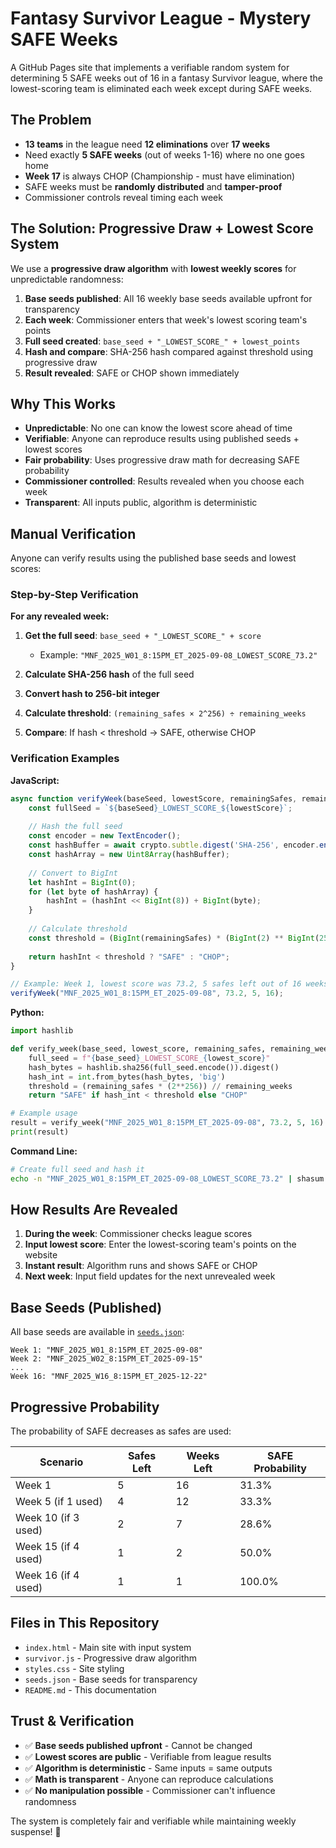 # Fantasy Survivor League - Mystery SAFE Weeks

A GitHub Pages site that implements a verifiable random system for determining 5 SAFE weeks out of 16 in a fantasy Survivor league, where the lowest-scoring team is eliminated each week except during SAFE weeks.

## The Problem

- **13 teams** in the league need **12 eliminations** over **17 weeks**
- Need exactly **5 SAFE weeks** (out of weeks 1-16) where no one goes home
- **Week 17** is always CHOP (Championship - must have elimination)
- SAFE weeks must be **randomly distributed** and **tamper-proof**
- Commissioner controls reveal timing each week

## The Solution: Progressive Draw + Lowest Score System

We use a **progressive draw algorithm** with **lowest weekly scores** for unpredictable randomness:

1. **Base seeds published**: All 16 weekly base seeds available upfront for transparency
2. **Each week**: Commissioner enters that week's lowest scoring team's points
3. **Full seed created**: `base_seed + "_LOWEST_SCORE_" + lowest_points`
4. **Hash and compare**: SHA-256 hash compared against threshold using progressive draw
5. **Result revealed**: SAFE or CHOP shown immediately

## Why This Works

- **Unpredictable**: No one can know the lowest score ahead of time
- **Verifiable**: Anyone can reproduce results using published seeds + lowest scores
- **Fair probability**: Uses progressive draw math for decreasing SAFE probability
- **Commissioner controlled**: Results revealed when you choose each week
- **Transparent**: All inputs public, algorithm is deterministic

## Manual Verification

Anyone can verify results using the published base seeds and lowest scores:

### Step-by-Step Verification

**For any revealed week:**

1. **Get the full seed**: `base_seed + "_LOWEST_SCORE_" + score`
   - Example: `"MNF_2025_W01_8:15PM_ET_2025-09-08_LOWEST_SCORE_73.2"`

2. **Calculate SHA-256 hash** of the full seed

3. **Convert hash to 256-bit integer**

4. **Calculate threshold**: `(remaining_safes × 2^256) ÷ remaining_weeks`

5. **Compare**: If hash < threshold → SAFE, otherwise CHOP

### Verification Examples

**JavaScript:**
```javascript
async function verifyWeek(baseSeed, lowestScore, remainingSafes, remainingWeeks) {
    const fullSeed = `${baseSeed}_LOWEST_SCORE_${lowestScore}`;
    
    // Hash the full seed
    const encoder = new TextEncoder();
    const hashBuffer = await crypto.subtle.digest('SHA-256', encoder.encode(fullSeed));
    const hashArray = new Uint8Array(hashBuffer);
    
    // Convert to BigInt
    let hashInt = BigInt(0);
    for (let byte of hashArray) {
        hashInt = (hashInt << BigInt(8)) + BigInt(byte);
    }
    
    // Calculate threshold
    const threshold = (BigInt(remainingSafes) * (BigInt(2) ** BigInt(256))) / BigInt(remainingWeeks);
    
    return hashInt < threshold ? "SAFE" : "CHOP";
}

// Example: Week 1, lowest score was 73.2, 5 safes left out of 16 weeks
verifyWeek("MNF_2025_W01_8:15PM_ET_2025-09-08", 73.2, 5, 16);
```

**Python:**
```python
import hashlib

def verify_week(base_seed, lowest_score, remaining_safes, remaining_weeks):
    full_seed = f"{base_seed}_LOWEST_SCORE_{lowest_score}"
    hash_bytes = hashlib.sha256(full_seed.encode()).digest()
    hash_int = int.from_bytes(hash_bytes, 'big')
    threshold = (remaining_safes * (2**256)) // remaining_weeks
    return "SAFE" if hash_int < threshold else "CHOP"

# Example usage
result = verify_week("MNF_2025_W01_8:15PM_ET_2025-09-08", 73.2, 5, 16)
print(result)
```

**Command Line:**
```bash
# Create full seed and hash it
echo -n "MNF_2025_W01_8:15PM_ET_2025-09-08_LOWEST_SCORE_73.2" | shasum -a 256
```

## How Results Are Revealed

1. **During the week**: Commissioner checks league scores
2. **Input lowest score**: Enter the lowest-scoring team's points on the website
3. **Instant result**: Algorithm runs and shows SAFE or CHOP
4. **Next week**: Input field updates for the next unrevealed week

## Base Seeds (Published)

All base seeds are available in [`seeds.json`](seeds.json):

```
Week 1: "MNF_2025_W01_8:15PM_ET_2025-09-08"
Week 2: "MNF_2025_W02_8:15PM_ET_2025-09-15"
...
Week 16: "MNF_2025_W16_8:15PM_ET_2025-12-22"
```

## Progressive Probability

The probability of SAFE decreases as safes are used:

| Scenario | Safes Left | Weeks Left | SAFE Probability |
|----------|------------|------------|------------------|
| Week 1 | 5 | 16 | 31.3% |
| Week 5 (if 1 used) | 4 | 12 | 33.3% |
| Week 10 (if 3 used) | 2 | 7 | 28.6% |
| Week 15 (if 4 used) | 1 | 2 | 50.0% |
| Week 16 (if 4 used) | 1 | 1 | 100.0% |

## Files in This Repository

- `index.html` - Main site with input system
- `survivor.js` - Progressive draw algorithm
- `styles.css` - Site styling  
- `seeds.json` - Base seeds for transparency
- `README.md` - This documentation

## Trust & Verification

- ✅ **Base seeds published upfront** - Cannot be changed
- ✅ **Lowest scores are public** - Verifiable from league results  
- ✅ **Algorithm is deterministic** - Same inputs = same outputs
- ✅ **Math is transparent** - Anyone can reproduce calculations
- ✅ **No manipulation possible** - Commissioner can't influence randomness

The system is completely fair and verifiable while maintaining weekly suspense! 🏈
